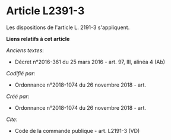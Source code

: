 # Article L2391-3

Les dispositions de l'article L. 2191-3 s'appliquent.

**Liens relatifs à cet article**

_Anciens textes_:

  - Décret n°2016-361 du 25 mars 2016 - art. 97, III, alinéa 4 (Ab)

_Codifié par_:

  - Ordonnance n°2018-1074 du 26 novembre 2018 - art.

_Créé par_:

  - Ordonnance n°2018-1074 du 26 novembre 2018 - art.

_Cite_:

  - Code de la commande publique - art. L2191-3 (VD)

